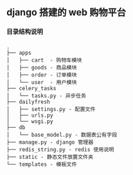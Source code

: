 ## django 搭建的 web 购物平台

#### 目录结构说明 

    .
    ├── apps
    │   ├── cart  - 购物车模块
    │   ├── goods - 商品模块
    │   ├── order - 订单模块
    │   └── user  - 用户模块
    ├── celery_tasks
    │   └── tasks.py - 异步任务
    ├── dailyfresh
    │   ├── settings.py - 配置文件
    │   ├── urls.py
    │   └── wsgi.py
    ├── db
    │   └── base_model.py - 数据表公有字段
    ├── manage.py - django 管理器
    ├── redis_string.py - redis 使用说明
    ├── static - 静态文件放置文件夹
    └── templates - 模板文件

